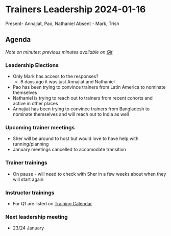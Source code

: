 
# Trainers Leadership 2024-01-16

Present- Annajiat, Pao, Nathaniel
Absent - Mark, Trish

## Agenda

*Note on minutes: previous minutes available on [Git](https://github.com/carpentries/trainers/tree/main/leadership_minutes)*

### Leadership Elections
- Only Mark has access to the responses?
    - 6 days ago it was just Annajiat and Nathaniel
- Pao has been trying to convince trainers from Latin America to nominate themselves
- Nathaniel is trying to reach out to trainers from recent cohorts and active in other places
- Annajiat has been trying to convince trainers from Bangladesh to nominate themselves and will reach out to India as well

### Upcoming trainer meetings
- Sher will be around to host but would love to have help with running/planning
- January meetings cancelled to accomodate transition

### Trainer trainings
- On pause - will need to check with Sher in a few weeks about when they will start again

### Instructor trainings
- For Q1 are listed on [Training Calendar](https://carpentries.github.io/instructor-training/training_calendar)

### Next leadership meeting
- 23/24 January